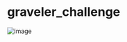 # graveler_challenge
![image](https://github.com/user-attachments/assets/0e456770-1a58-4d92-bc34-a6ab118ee891)
